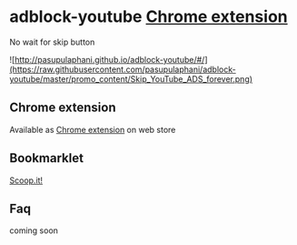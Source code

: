 # adblock-youtube [Chrome extension](https://chrome.google.com/webstore/detail/adblock-youtube/nlpakdfcpcjfhkonekdojjpnkaaododp)
No wait for skip button

![http://pasupulaphani.github.io/adblock-youtube/#/](https://raw.githubusercontent.com/pasupulaphani/adblock-youtube/master/promo_content/Skip_YouTube_ADS_forever.png)

## Chrome extension
Available as [Chrome extension](https://chrome.google.com/webstore/detail/adblock-youtube/nlpakdfcpcjfhkonekdojjpnkaaododp) on web store

## Bookmarklet
<a class="bklet-explain-block" onclick="alert('Drag and drop me to your toolbar');return false;" href="javascript:(function(){scscript=document.createElement('SCRIPT');scscript.type='text/javascript';scscript.src='https://www.scoop.it/resources/bklet/scoop.js?x='+(Math.random());document.getElementsByTagName('head')[0].appendChild(scscript);document.sc_srvurl='https://www.scoop.it'})();">Scoop.it!</a>

## Faq
coming soon
